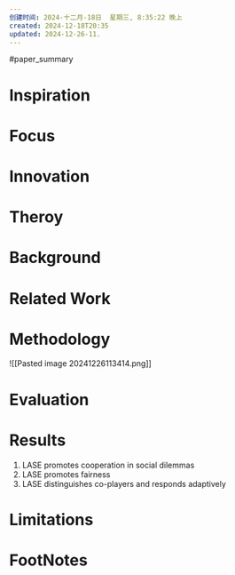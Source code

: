 ```yaml
---
创建时间: 2024-十二月-18日  星期三, 8:35:22 晚上
created: 2024-12-18T20:35
updated: 2024-12-26-11.
---
```

#paper_summary 

# Inspiration



# Focus



# Innovation



# Theroy



# Background



# Related Work




# Methodology
![[Pasted image 20241226113414.png]]


# Evaluation



# Results
1. LASE promotes cooperation in social dilemmas
2. LASE promotes fairness
3. LASE distinguishes co-players and responds adaptively


# Limitations


# FootNotes
